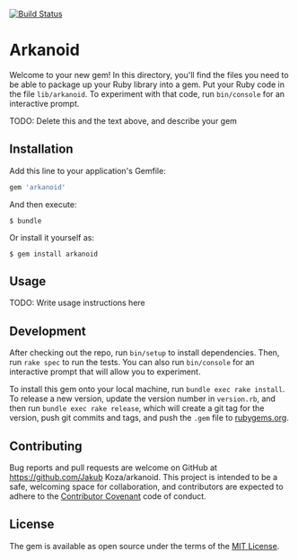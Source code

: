 [![Build Status](https://travis-ci.com/kozajaku/ruby-arkanoid.svg?token=qexzosAyQM9jnGAQRNvZ&branch=master)](https://travis-ci.com/kozajaku/ruby-arkanoid)
# Arkanoid

Welcome to your new gem! In this directory, you'll find the files you need to be able to package up your Ruby library into a gem. Put your Ruby code in the file `lib/arkanoid`. To experiment with that code, run `bin/console` for an interactive prompt.

TODO: Delete this and the text above, and describe your gem

## Installation

Add this line to your application's Gemfile:

```ruby
gem 'arkanoid'
```

And then execute:

    $ bundle

Or install it yourself as:

    $ gem install arkanoid

## Usage

TODO: Write usage instructions here

## Development

After checking out the repo, run `bin/setup` to install dependencies. Then, run `rake spec` to run the tests. You can also run `bin/console` for an interactive prompt that will allow you to experiment.

To install this gem onto your local machine, run `bundle exec rake install`. To release a new version, update the version number in `version.rb`, and then run `bundle exec rake release`, which will create a git tag for the version, push git commits and tags, and push the `.gem` file to [rubygems.org](https://rubygems.org).

## Contributing

Bug reports and pull requests are welcome on GitHub at https://github.com/Jakub Koza/arkanoid. This project is intended to be a safe, welcoming space for collaboration, and contributors are expected to adhere to the [Contributor Covenant](http://contributor-covenant.org) code of conduct.


## License

The gem is available as open source under the terms of the [MIT License](http://opensource.org/licenses/MIT).

